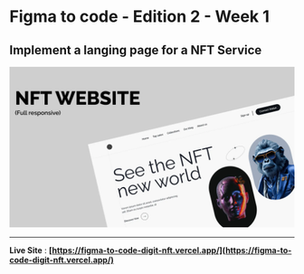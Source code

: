 # Figma to code - Edition 2 - Week 1

## Implement a langing page for a NFT Service

<img src='./public/images/cover.webp' />

---

**Live Site** : **[https://figma-to-code-digit-nft.vercel.app/](https://figma-to-code-digit-nft.vercel.app/)**
